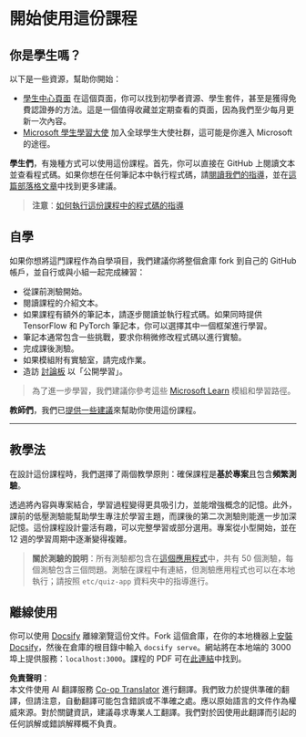 <!--
CO_OP_TRANSLATOR_METADATA:
{
  "original_hash": "c4c545eb30765a49469ced84cfb4379f",
  "translation_date": "2025-08-24T22:17:12+00:00",
  "source_file": "lessons/0-course-setup/setup.md",
  "language_code": "tw"
}
-->
# 開始使用這份課程

## 你是學生嗎？

以下是一些資源，幫助你開始：

* [學生中心頁面](https://docs.microsoft.com/learn/student-hub?WT.mc_id=academic-77998-cacaste) 在這個頁面，你可以找到初學者資源、學生套件，甚至是獲得免費認證券的方法。這是一個值得收藏並定期查看的頁面，因為我們至少每月更新一次內容。
* [Microsoft 學生學習大使](https://studentambassadors.microsoft.com?WT.mc_id=academic-77998-cacaste) 加入全球學生大使社群，這可能是你進入 Microsoft 的途徑。

**學生們**，有幾種方式可以使用這份課程。首先，你可以直接在 GitHub 上閱讀文本並查看程式碼。如果你想在任何筆記本中執行程式碼，請[閱讀我們的指導](./etc/how-to-run.md)，並在[這篇部落格文章](https://soshnikov.com/education/how-to-execute-notebooks-from-github/)中找到更多建議。

> **注意**：[如何執行這份課程中的程式碼的指導](./how-to-run.md)

## 自學

如果你想將這門課程作為自學項目，我們建議你將整個倉庫 fork 到自己的 GitHub 帳戶，並自行或與小組一起完成練習：

* 從課前測驗開始。
* 閱讀課程的介紹文本。
* 如果課程有額外的筆記本，請逐步閱讀並執行程式碼。如果同時提供 TensorFlow 和 PyTorch 筆記本，你可以選擇其中一個框架進行學習。
* 筆記本通常包含一些挑戰，要求你稍微修改程式碼以進行實驗。
* 完成課後測驗。
* 如果模組附有實驗室，請完成作業。
* 造訪 [討論板](https://github.com/microsoft/AI-For-Beginners/discussions) 以「公開學習」。

> 為了進一步學習，我們建議你參考這些 [Microsoft Learn](https://docs.microsoft.com/en-us/users/dmitrysoshnikov-9132/collections/31zgizg2p418yo/?WT.mc_id=academic-77998-cacaste) 模組和學習路徑。

**教師們**，我們已[提供一些建議](/for-teachers.md)來幫助你使用這份課程。

---

## 教學法

在設計這份課程時，我們選擇了兩個教學原則：確保課程是**基於專案**且包含**頻繁測驗**。

透過將內容與專案結合，學習過程變得更具吸引力，並能增強概念的記憶。此外，課前的低壓測驗能幫助學生專注於學習主題，而課後的第二次測驗則能進一步加深記憶。這份課程設計靈活有趣，可以完整學習或部分選用。專案從小型開始，並在 12 週的學習周期中逐漸變得複雜。

> **關於測驗的說明**：所有測驗都包含在[這個應用程式](https://red-field-0a6ddfd03.1.azurestaticapps.net/)中，共有 50 個測驗，每個測驗包含三個問題。測驗在課程中有連結，但測驗應用程式也可以在本地執行；請按照 `etc/quiz-app` 資料夾中的指導進行。

## 離線使用

你可以使用 [Docsify](https://docsify.js.org/#/) 離線瀏覽這份文件。Fork 這個倉庫，在你的本地機器上[安裝 Docsify](https://docsify.js.org/#/quickstart)，然後在倉庫的根目錄中輸入 `docsify serve`。網站將在本地端的 3000 埠上提供服務：`localhost:3000`。課程的 PDF 可在[此連結](../../../../../../../../../etc/pdf/readme.pdf)中找到。

**免責聲明**：  
本文件使用 AI 翻譯服務 [Co-op Translator](https://github.com/Azure/co-op-translator) 進行翻譯。我們致力於提供準確的翻譯，但請注意，自動翻譯可能包含錯誤或不準確之處。應以原始語言的文件作為權威來源。對於關鍵資訊，建議尋求專業人工翻譯。我們對於因使用此翻譯而引起的任何誤解或錯誤解釋概不負責。